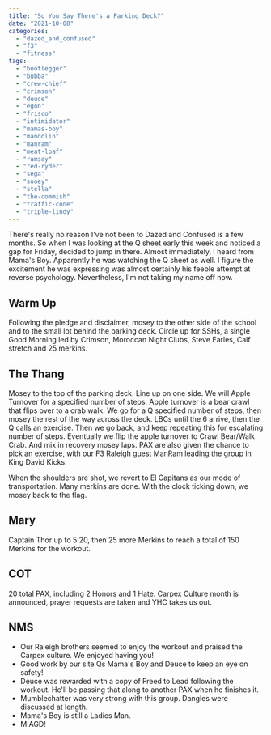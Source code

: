 ```yaml
---
title: "So You Say There's a Parking Deck?"
date: "2021-10-08"
categories: 
  - "dazed_and_confused"
  - "f3"
  - "fitness"
tags: 
  - "bootlegger"
  - "bubba"
  - "crew-chief"
  - "crimson"
  - "deuce"
  - "egon"
  - "frisco"
  - "intimidator"
  - "mamas-boy"
  - "mandolin"
  - "manram"
  - "meat-loaf"
  - "ramsay"
  - "red-ryder"
  - "sega"
  - "sooey"
  - "stella"
  - "the-commish"
  - "traffic-cone"
  - "triple-lindy"
---
```


There's really no reason I've not been to Dazed and Confused is a few months. So when I was looking at the Q sheet early this week and noticed a gap for Friday, decided to jump in there. Almost immediately, I heard from Mama's Boy. Apparently he was watching the Q sheet as well. I figure the excitement he was expressing was almost certainly his feeble attempt at reverse psychology. Nevertheless, I'm not taking my name off now.

## Warm Up

Following the pledge and disclaimer, mosey to the other side of the school and to the small lot behind the parking deck. Circle up for SSHs, a single Good Morning led by Crimson, Moroccan Night Clubs, Steve Earles, Calf stretch and 25 merkins.

## The Thang

Mosey to the top of the parking deck. Line up on one side. We will Apple Turnover for a specified number of steps. Apple turnover is a bear crawl that flips over to a crab walk. We go for a Q specified number of steps, then mosey the rest of the way across the deck. LBCs until the 6 arrive, then the Q calls an exercise. Then we go back, and keep repeating this for escalating number of steps. Eventually we flip the apple turnover to Crawl Bear/Walk Crab. And mix in recovery mosey laps. PAX are also given the chance to pick an exercise, with our F3 Raleigh guest ManRam leading the group in King David Kicks.

When the shoulders are shot, we revert to El Capitans as our mode of transportation. Many merkins are done. With the clock ticking down, we mosey back to the flag.

## Mary

Captain Thor up to 5:20, then 25 more Merkins to reach a total of 150 Merkins for the workout.

## COT

20 total PAX, including 2 Honors and 1 Hate. Carpex Culture month is announced, prayer requests are taken and YHC takes us out.

## NMS

- Our Raleigh brothers seemed to enjoy the workout and praised the Carpex culture. We enjoyed having you!
- Good work by our site Qs Mama's Boy and Deuce to keep an eye on safety!
- Deuce was rewarded with a copy of Freed to Lead following the workout. He'll be passing that along to another PAX when he finishes it.
- Mumblechatter was very strong with this group. Dangles were discussed at length.
- Mama's Boy is still a Ladies Man.
- MIAGD!
